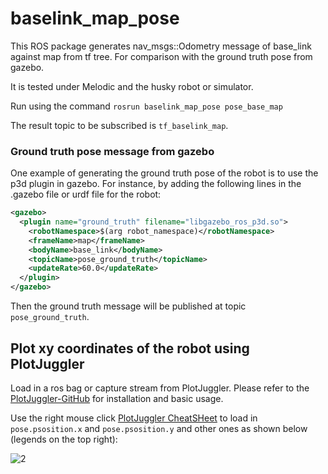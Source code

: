 # baselink_map_pose

This ROS package generates nav_msgs::Odometry  message of base_link against map from tf tree. For comparison with the ground truth pose from gazebo.



It is tested under Melodic and the husky robot or simulator.

Run using the command `rosrun baselink_map_pose pose_base_map`

The result topic to be subscribed is `tf_baselink_map`.

### Ground truth pose message from gazebo

One example of generating the ground truth pose of the robot is to use the p3d plugin in gazebo. For instance, by adding the following lines in the .gazebo file or urdf file for the robot:

```xml
<gazebo>
  <plugin name="ground_truth" filename="libgazebo_ros_p3d.so">
    <robotNamespace>$(arg robot_namespace)</robotNamespace>
    <frameName>map</frameName>
    <bodyName>base_link</bodyName>
    <topicName>pose_ground_truth</topicName>
    <updateRate>60.0</updateRate>
  </plugin>
</gazebo>
```

Then the ground truth message will be published at topic `pose_ground_truth`.

## Plot xy coordinates of the robot using PlotJuggler


Load in a ros bag or capture stream from PlotJuggler. Please refer to the  [PlotJuggler-GitHub](https://github.com/facontidavide/PlotJuggler) for installation and basic usage.

Use the right mouse click [PlotJuggler CheatSHeet](https://www.plotjuggler.io/cheatsheet) to load in `pose.psosition.x` and `pose.psosition.y` and other ones as shown below (legends on the top right):

![2](./image/2.png)

